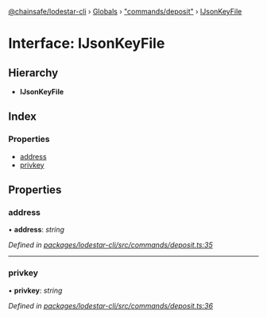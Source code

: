 [@chainsafe/lodestar-cli](../README.md) › [Globals](../globals.md) › ["commands/deposit"](../modules/_commands_deposit_.md) › [IJsonKeyFile](_commands_deposit_.ijsonkeyfile.md)

# Interface: IJsonKeyFile

## Hierarchy

* **IJsonKeyFile**

## Index

### Properties

* [address](_commands_deposit_.ijsonkeyfile.md#address)
* [privkey](_commands_deposit_.ijsonkeyfile.md#privkey)

## Properties

###  address

• **address**: *string*

*Defined in [packages/lodestar-cli/src/commands/deposit.ts:35](https://github.com/ChainSafe/lodestar/blob/4796680/packages/lodestar-cli/src/commands/deposit.ts#L35)*

___

###  privkey

• **privkey**: *string*

*Defined in [packages/lodestar-cli/src/commands/deposit.ts:36](https://github.com/ChainSafe/lodestar/blob/4796680/packages/lodestar-cli/src/commands/deposit.ts#L36)*
